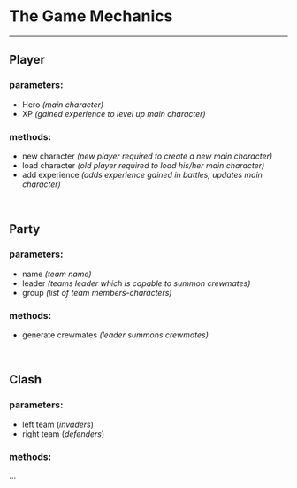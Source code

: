 # The Game Mechanics

***


## Player

### parameters:
* Hero _(main character)_
* XP _(gained experience to level up main character)_

### methods:
* new character _(new player required to create a new main character)_
* load character _(old player required to load his/her main character)_
* add experience _(adds experience gained in battles, updates main character)_

<br>

## Party

### parameters:
* name _(team name)_
* leader _(teams leader which is capable to summon crewmates)_
* group _(list of team members-characters)_

### methods:
* generate crewmates _(leader summons crewmates)_

<br>

## Clash

### parameters:
* left team (_invaders_)
* right team (_defenders_)

### methods:
...